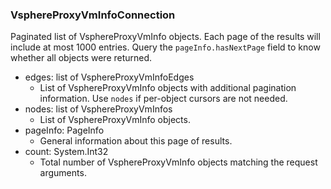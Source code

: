 ### VsphereProxyVmInfoConnection
Paginated list of VsphereProxyVmInfo objects. Each page of the results will include at most 1000 entries. Query the `pageInfo.hasNextPage` field to know whether all objects were returned.

- edges: list of VsphereProxyVmInfoEdges
  - List of VsphereProxyVmInfo objects with additional pagination information. Use `nodes` if per-object cursors are not needed.
- nodes: list of VsphereProxyVmInfos
  - List of VsphereProxyVmInfo objects.
- pageInfo: PageInfo
  - General information about this page of results.
- count: System.Int32
  - Total number of VsphereProxyVmInfo objects matching the request arguments.
